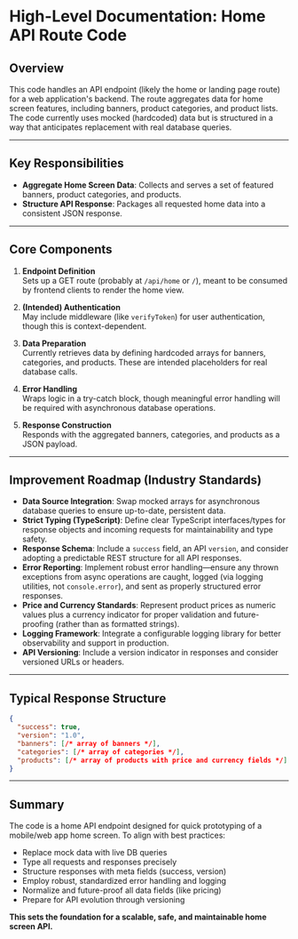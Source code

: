 # High-Level Documentation: Home API Route Code

## Overview

This code handles an API endpoint (likely the home or landing page route) for a web application's backend. The route aggregates data for home screen features, including banners, product categories, and product lists. The code currently uses mocked (hardcoded) data but is structured in a way that anticipates replacement with real database queries.

---

## Key Responsibilities

- **Aggregate Home Screen Data**: Collects and serves a set of featured banners, product categories, and products.
- **Structure API Response**: Packages all requested home data into a consistent JSON response.

---

## Core Components

1. **Endpoint Definition**  
   Sets up a GET route (probably at `/api/home` or `/`), meant to be consumed by frontend clients to render the home view.

2. **(Intended) Authentication**  
   May include middleware (like `verifyToken`) for user authentication, though this is context-dependent.

3. **Data Preparation**  
   Currently retrieves data by defining hardcoded arrays for banners, categories, and products. These are intended placeholders for real database calls.

4. **Error Handling**  
   Wraps logic in a try-catch block, though meaningful error handling will be required with asynchronous database operations.

5. **Response Construction**  
   Responds with the aggregated banners, categories, and products as a JSON payload.

---

## Improvement Roadmap (Industry Standards)

- **Data Source Integration**: Swap mocked arrays for asynchronous database queries to ensure up-to-date, persistent data.
- **Strict Typing (TypeScript)**: Define clear TypeScript interfaces/types for response objects and incoming requests for maintainability and type safety.
- **Response Schema**: Include a `success` field, an API `version`, and consider adopting a predictable REST structure for all API responses.
- **Error Reporting**: Implement robust error handling—ensure any thrown exceptions from async operations are caught, logged (via logging utilities, not `console.error`), and sent as properly structured error responses.
- **Price and Currency Standards**: Represent product prices as numeric values plus a currency indicator for proper validation and future-proofing (rather than as formatted strings).
- **Logging Framework**: Integrate a configurable logging library for better observability and support in production.
- **API Versioning**: Include a version indicator in responses and consider versioned URLs or headers.

---

## Typical Response Structure

```json
{
  "success": true,
  "version": "1.0",
  "banners": [/* array of banners */],
  "categories": [/* array of categories */],
  "products": [/* array of products with price and currency fields */]
}
```

---

## Summary

The code is a home API endpoint designed for quick prototyping of a mobile/web app home screen. To align with best practices:

- Replace mock data with live DB queries
- Type all requests and responses precisely
- Structure responses with meta fields (success, version)
- Employ robust, standardized error handling and logging
- Normalize and future-proof all data fields (like pricing)
- Prepare for API evolution through versioning

**This sets the foundation for a scalable, safe, and maintainable home screen API.**